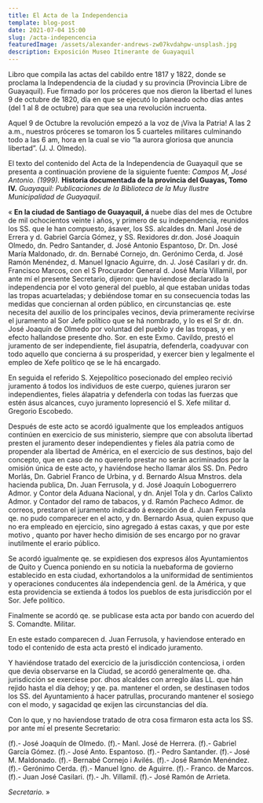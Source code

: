 ```yaml
---
title: El Acta de la Independencia
template: blog-post
date: 2021-07-04 15:00
slug: /acta-indepencencia
featuredImage: /assets/alexander-andrews-zw07kvdahpw-unsplash.jpg
description: Exposición Museo Itinerante de Guayaquil
---
```


Libro que compila las actas del cabildo entre 1817 y 1822, donde se proclama la Independencia de la ciudad y su provincia (Provincia Libre de Guayaquil). Fue firmado por los próceres que nos dieron la libertad el lunes 9 de octubre de 1820, día en que se ejecutó lo planeado ocho días antes (del 1 al 8 de octubre) para que sea una revolución incruenta.

Aquel 9 de Octubre la revolución empezó a la voz de ¡Viva la Patria! A las 2 a.m., nuestros próceres se tomaron los 5 cuarteles militares culminando todo a las 6 am, hora en la cual se vio “la aurora gloriosa que anuncia libertad”. (J. J. Olmedo).  

El texto del contenido del Acta de la Independencia de Guayaquil que se presenta a continuación proviene de la siguiente fuente: *Campos M, José Antonio. (1999).* **Historia documentada de la provincia del Guayas, Tomo IV.** *Guayaquil: Publicaciones de la Biblioteca de la Muy Ilustre Municipalidad de Guayaquil.*

&laquo; **En la ciudad de Santiago de Guayaquil, á** nuebe días del mes de Octubre de mil ochocientos veinte i años, y primero de su independencia, reunidos los SS. que le han compuesto, ásaver, los SS. alcaldes dn. Manl José de Errera y d. Gabriel García Gómez, y SS. Rexidores dr.don. José Joaquín Olmedo, dn. Pedro Santander, d. José Antonio Espantoso, Dr. Dn. José María Maldonado, dr. dn. Bernabé Cornejo, dn. Gerónimo Cerda, d. José Ramón Menéndez, d. Manuel Ignacio Aguirre, dn. J. José Casilari y dr. dn. Francisco Marcos, con el S Procurador General d. José María Villamil, por ante mí el presente Secretario, dijeron: que haviendose declarado la independencia por el voto general del pueblo, al que estaban unidas todas las tropas acuarteladas; y debiéndose tomar en su consecuencia todas las medidas que conciernan al orden público, en circunstancias qe. este necesita del auxilio de los principales vecinos, devia primeramente recivirse el juramento al Sor Jefe político que se há nombrado, y lo es el Sr dr. dn. José Joaquín de Olmedo por voluntad del pueblo y de las tropas, y en efecto hallandose presente dho. Sor. en este Exmo. Cavildo, prestó el juramento de ser independiente, fiel ásupatria, defenderla, coadyuvar con todo aquello que concierna á su prosperidad, y exercer bien y legalmente el empleo de Xefe político qe se le há encargado.

En seguida el referido S. Xejepolítico posecionado del empleo recivió juramento á todos los individuos de este cuerpo, quienes juraron ser independientes, fieles álapatria y defenderla con todas las fuerzas que estén ásus alcances, cuyo juramento lopresenció el S. Xefe militar d. Gregorio Escobedo.

Después de este acto se acordó igualmente que los empleados antiguos continúen en exercicio de sus ministerio, siempre que con absoluta libertad presten el juramento deser independientes y fieles ála patria como de propender ala libertad de América, en el exercicio de sus destinos, bajo del concepto, que en caso de no quererlo prestar no serán acriminados por la omisión única de este acto, y haviéndose hecho llamar álos SS. Dn. Pedro Morlás, Dn. Gabriel Franco de Urbina, y d. Bernardo Alsua Mnstros. dela hacienda publica, Dn. Juan Ferrusola, y d. José Joaquín Loboguerrero Admor. y Contor dela Aduana Nacional, y dn. Anjel Tola y dn. Carlos Calixto Admor. y Contador del ramo de tabacos, y d. Ramón Pacheco Admor. de correos, prestaron el juramento indicado á exepción de d. Juan Ferrusola qe. no pudo comparecer en el acto, y dn. Bernardo Asua, quien expuso que no era empleado en ejercicio, sino agregado á estas caxas, y que por este motivo , quanto por haver hecho dimisión de ses encargo por no gravar inutilmente el erario público.

Se acordó igualmente qe. se expidiesen dos expresos álos Ayuntamientos de Quito y Cuenca poniendo en su noticia la nuebaforma de govierno establecido en esta ciudad, exhortandolos a la uniformidad de sentimientos y operaciones conducentes ála independencia genl. de la América, y que esta providencia se extienda á todos los pueblos de esta jurisdicción por el Sor. Jefe político.

Finalmente se acordó qe. se publicase esta acta por bando con acuerdo del S. Comandte. Militar.

En este estado comparecen d. Juan Ferrusola, y haviendose enterado en todo el contenido de esta acta prestó el indicado juramento.

Y haviéndose tratado del exercicio de la jurisdicción contenciosa, i orden que devia observarse en la Ciudad, se acordó generalmente qe. dha. jurisdicción se exerciese por. dhos alcaldes con arreglo álas LL. que hán rejido hasta el día dehoy; y qe. pa. mantener el orden, se destinasen todos los SS. del Ayuntamiento á hacer patrullas, procurando mantener el sosiego con el modo, y sagacidad qe exijen las circunstancias del día.

Con lo que, y no haviendose tratado de otra cosa firmaron esta acta los SS. por ante mí el presente Secretario:

(f).- José Joaquín de Olmedo.   (f).- Manl. José de Herrera.    (f).- Gabriel García Gómez.   (f).- José Anto. Espantoso.   (f).- Pedro Santander.    (f).- José M. Maldonado.    (f).- Bernabé Cornejo i Avilés.   (f).- José Ramón Menéndez.    (f).- Gerónimo Cerda.   (f).- Manuel Igno. de Aguirre.    (f).- Franco. de Marcos.    (f).- Juan José Casilari.   (f).- Jh. Villamil.   (f).- José Ramón de Arrieta.

*Secretario.* &raquo;
